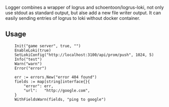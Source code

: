 Logger combines a wrapper of logrus and schoentoon/logrus-loki, not only use stdout as standard output, but alse add a new file writer output. It can easily sending entries of logrus to loki without docker container.

## Usage

```golang
    Init("game server", true, "")
	EnableLoki(true)
	SetLokiConfig("http://localhost:3100/api/prom/push", 1024, 5)
	Info("test")
	Warn("warn")
	Error("error")

	err := errors.New("error 404 found")
	fields := map[string]interface{}{
		"error": err,
		"url":   "http://google.com",
	}
	WithFieldsWarn(fields, "ping to google")

```

